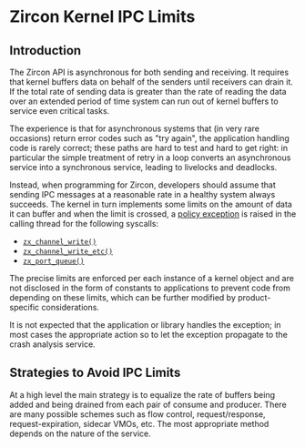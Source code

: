 # Zircon Kernel IPC Limits

## Introduction

The Zircon API is asynchronous for both sending and receiving. It requires that kernel buffers
data on behalf of the senders until receivers can drain it. If the total rate of sending data
is greater than the rate of reading the data over an extended period of time system can run out
of kernel buffers to service even critical tasks.

The experience is that for asynchronous systems that (in very rare occasions) return error codes
such as "try again", the application handling code is rarely correct; these paths are hard to test
and hard to get right: in particular the simple treatment of retry in a loop converts an
asynchronous service into a synchronous service, leading to livelocks and deadlocks.

Instead, when programming for Zircon, developers should assume that sending IPC messages at a
reasonable rate in a healthy system always succeeds. The kernel in turn implements some limits on
the amount of data it can buffer and when the limit is crossed, a
[policy exception](/docs/concepts/kernel/exceptions.md) is raised in the calling thread for the
following syscalls:

 - [`zx_channel_write()`]
 - [`zx_channel_write_etc()`]
 - [`zx_port_queue()`]

The precise limits are enforced per each instance of a kernel object and are not disclosed in the
form of constants to applications to prevent code from depending on these limits, which can be
further modified by product-specific considerations.

It is not expected that the application or library handles the exception; in most cases the
appropriate action so to let the exception propagate to the crash analysis service.

## Strategies to Avoid IPC Limits

At a high level the main strategy is to equalize the rate of buffers being added and being drained
from each pair of consume and producer. There are many possible schemes such as flow control,
request/response, request-expiration, sidecar VMOs, etc. The most appropriate method depends
on the nature of the service.


[`zx_channel_write()`]: /docs/reference/syscalls/channel_write.md
[`zx_channel_write_etc()`]: /docs/reference/syscalls/channel_write_etc.md
[`zx_port_queue()`]: /docs/reference/syscalls/port_queue.md


